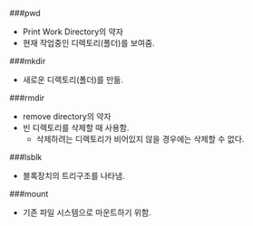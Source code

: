 ###pwd
- Print Work Directory의 약자
- 현재 작업중인 디렉토리(폴더)를 보여줌.

###mkdir
- 새로운 디렉토리(폴더)를 만듦.

###rmdir
- remove directory의 약자
- 빈 디렉토리를 삭제할 때 사용함.
    - 삭제하려는 디렉토리가 비어있지 않을 경우에는 삭제할 수 없다.

###lsblk
- 블록장치의 트리구조를 나타냄.

###mount
- 기존 파일 시스템으로 마운트하기 위함.


